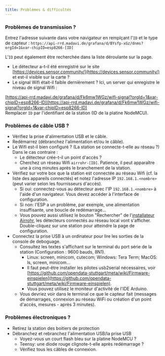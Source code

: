 ```yaml
---
title: Problèmes & difficultés
---
```


### Problèmes de transmission ?
Entrez l'adresse suivante dans votre navigateur en remplçant l'`ID` et le type de capteur :
`https://api-rrd.madavi.de/grafana/d/BYsfp-xGz/dnms?orgId=1&var-chipID=esp8266-[ID]`

L'`ID` peut également être recherchée dans la liste déroulante sur la page.

* Le détecteur a-t-il été enregistré sur le site [https://devices.sensor.community/](https://devices.sensor.community/) et est-il visible sur la carte ?
* Le signal Wifi était-il faible dernièrement ? 
Ici, un server qui enregistre le niveau de signal Wifi : 

[https://api-rrd.madavi.de/grafana/d/Fk6mw1WGz/wifi-signal?orgId=1&var-chipID=esp8266-ID](https://api-rrd.madavi.de/grafana/d/Fk6mw1WGz/wifi-signal?orgId=1&var-chipID=esp8266-ID)
<br>
Remplacer `ID` par l'identifiant de la station (ID de la platine NodeMCU).

### Problèmes de câble USB ?
* Vérifiez la prise d'alimentation USB et le câble.
* Redémarrez (débranchez l'alimentation et/ou le câble).
* Le Wifi est-il bien configuré ? (La station se connecte-t-elle au réseau ?) Dans le cas contraire :
    * Le détecteur crée-t-il un point d'accès ?
    * Cherchez un réseau Wifi `airrohr-[ID]`. Patience, il peut apparaître une à cinq minutes après le branchement de la station.
* Vérifiez sur votre box que la station est connectée au réseau Wifi (cf. la liste des appareils connectés) et notez l'adresse IP `192.168.1.<nombre>` (peut varier selon les fournisseurs d'accès).
    * Si oui: connectez-vous au détecteur avec l'IP `192.168.1.<nombre>` à l'aide d'un navigateur. Vous devez accéder à l'interface de configuration.
    * Si non: l'ESP a un problème, par exemple, une alimentation insuffisante, une boucle de redémarrage...
    * Vous pouvez aussi utilisez le bouton "Rechercher" de l'[installateur Airrohr](https://github.com/opendata-stuttgart/airrohr-firmware-flasher), les détecteurs connectés au réseau local vont s'afficher. Double-cliquez sur une station pour atteindre la page de configuration.
* Connectez la prise USB à un ordinateur pour lire les sorties de la console de deboguage. 
    * Consultez les textes s'affichant sur le terminal du port série de la station (Configuration : 9600 bauds, 8N1).
        * Linux: screen, minicom, cutecom; Windows: Tera Term; MacOS: ls, screen, minicom...
        * Il faut peut-être installer les pilotes usb2serial nécessaires, voir [https://github.com/opendata-stuttgart/meta/wiki/Firmware-einspielen](https://github.com/opendata-stuttgart/meta/wiki/Firmware-einspielen).
        * Vous pouvez utilisez le moniteur d'activité de l'IDE Arduino.
    * Vous devriez voir dans le terminal ce que le capteur fait (messages de démarrages, connexion au réseau WiFi ou création d'un point d'accès, mesures - après 3 minutes).

### Problèmes électroniques ?
* Retirez la station des boitiers de protection
* Débranchez et rebranchez l'alimentation USB/la prise USB
    * Voyez-vous un court flash bleu sur la platine NodeMCU ?
    * Teensy: une diode rouge clignote-t-elle après redémarrage ?
    * Vérifiez tous les câbles de connexion.
